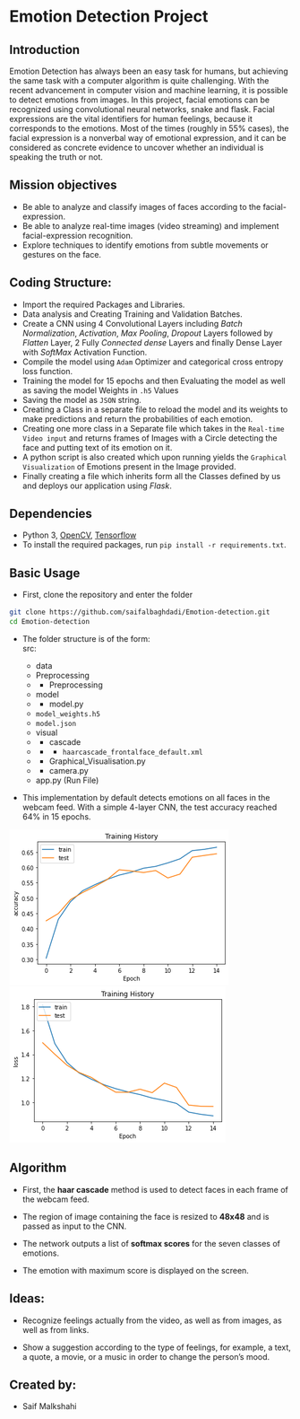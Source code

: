 # Emotion Detection Project
## Introduction
Emotion Detection has always been an easy task for humans, but achieving the same task with a computer algorithm is quite challenging. With the recent advancement in computer vision and machine learning, it is possible to detect emotions from images.
In this project, facial emotions can be recognized using convolutional neural networks, snake and flask.
Facial expressions are the vital identifiers for human feelings, because it corresponds to the emotions. 
Most of the times (roughly in 55% cases), the facial expression is a nonverbal way of emotional expression, and it can be considered as concrete evidence to uncover whether an individual is speaking the truth or not.

## Mission objectives

- Be able to analyze and classify images of faces according to the facial-expression.
- Be able to analyze real-time images (video streaming) and implement facial-expression recognition.
- Explore techniques to identify emotions from subtle movements or gestures on the face.


## Coding Structure:

- Import the required Packages and Libraries.
- Data analysis and Creating Training and Validation Batches.
- Create a CNN using 4 Convolutional Layers including *Batch Normalization*,
*Activation*, *Max Pooling*, *Dropout* Layers followed by *Flatten* Layer, 2 Fully
*Connected dense* Layers and finally Dense Layer with *SoftMax* Activation
Function.
- Compile the model using `Adam` Optimizer and categorical cross entropy
loss function.
- Training the model for 15 epochs and then Evaluating the model as well as
saving the model Weights in `.h5` Values
- Saving the model as `JSON` string.
- Creating a Class in a separate file to reload the model and its weights to
make predictions and return the probabilities of each emotion.
- Creating one more class in a Separate file which takes in the `Real-time
Video input` and returns frames of Images with a Circle detecting the face
and putting text of its emotion on it.
- A python script is also created which upon running yields the `Graphical`
`Visualization` of Emotions present in the Image provided.
- Finally creating a file which inherits form all the Classes defined by us and
deploys our application using *Flask*.


## Dependencies

* Python 3, [OpenCV](https://opencv.org/), [Tensorflow](https://www.tensorflow.org/)
* To install the required packages, run `pip install -r requirements.txt`.

## Basic Usage

* First, clone the repository and enter the folder

```bash
git clone https://github.com/saifalbaghdadi/Emotion-detection.git
cd Emotion-detection
```

* The folder structure is of the form:  
  src:
  * data
  * Preprocessing
  * * Preprocessing
  * model
  * * model.py
  * `model_weights.h5`
  * `model.json`
  * visual
  * * cascade
  * * * `haarcascade_frontalface_default.xml`
  * * Graphical_Visualisation.py
  * * camera.py
  * app.py (Run File)

* This implementation by default detects emotions on all faces in the webcam feed. With a simple 4-layer CNN, the test accuracy reached 64% in 15 epochs.

![Accuracy plot](templates/img/output2.png)
![Accuracy plot](templates/img/output.png)

## Algorithm

* First, the **haar cascade** method is used to detect faces in each frame of the webcam feed.

* The region of image containing the face is resized to **48x48** and is passed as input to the CNN.

* The network outputs a list of **softmax scores** for the seven classes of emotions.

* The emotion with maximum score is displayed on the screen.

## Ideas:
* Recognize feelings actually from the video, as well as from images, as well as from links.

* Show a suggestion according to the type of feelings, for example, a text, a quote, a movie, or a music in order to change the person’s mood.

## Created by:
* Saif Malkshahi
